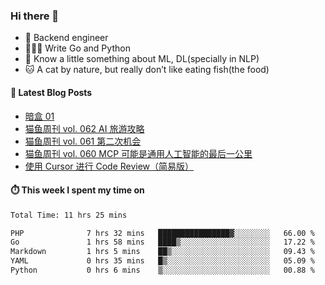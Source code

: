 ### Hi there 👋

- 🔧 Backend engineer
- 👨🏻‍💻 Write Go and Python
- 🔭 Know a little something about ML, DL(specially in NLP)
- 🐱 A cat by nature, but really don’t like eating fish(the food)

#### 📖 Latest Blog Posts
<!-- BLOG-POST-LIST:START -->
- [暗盒 01](https://ameow.xyz/archives/film-roll-01)
- [猫鱼周刊 vol. 062 AI 旅游攻略](https://ameow.xyz/archives/weekly-062)
- [猫鱼周刊 vol. 061 第二次机会](https://ameow.xyz/archives/weekly-061)
- [猫鱼周刊 vol. 060 MCP 可能是通用人工智能的最后一公里](https://ameow.xyz/archives/weekly-060)
- [使用 Cursor 进行 Code Review（简易版）](https://ameow.xyz/archives/simple-code-review-with-cursor)
<!-- BLOG-POST-LIST:END -->

#### ⏱️ This week I spent my time on
<!--START_SECTION:waka-->

```txt
Total Time: 11 hrs 25 mins

PHP              7 hrs 32 mins   ████████████████▓░░░░░░░░   66.00 %
Go               1 hrs 58 mins   ████▒░░░░░░░░░░░░░░░░░░░░   17.22 %
Markdown         1 hrs 5 mins    ██▒░░░░░░░░░░░░░░░░░░░░░░   09.43 %
YAML             0 hrs 35 mins   █▒░░░░░░░░░░░░░░░░░░░░░░░   05.09 %
Python           0 hrs 6 mins    ▒░░░░░░░░░░░░░░░░░░░░░░░░   00.88 %
```

<!--END_SECTION:waka-->

<!--
**LeslieLeung/LeslieLeung** is a ✨ _special_ ✨ repository because its `README.md` (this file) appears on your GitHub profile.

Here are some ideas to get you started:

- 🔭 I’m currently working on ...
- 🌱 I’m currently learning ...
- 👯 I’m looking to collaborate on ...
- 🤔 I’m looking for help with ...
- 💬 Ask me about ...
- 📫 How to reach me: ...
- 😄 Pronouns: ...
- ⚡ Fun fact: ...
-->
